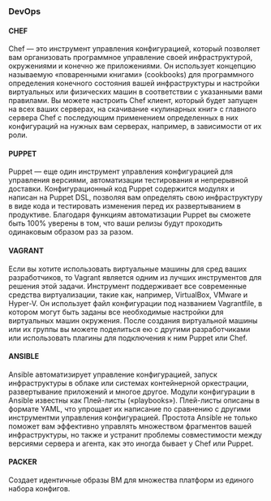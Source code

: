 ### DevOps

#### CHEF
Chef — это инструмент управления конфигурацией, который позволяет вам организовать программное управление своей инфраструктурой, окружениями и конечно же приложениями. Он использует концепцию называемую «поваренными книгами» (cookbooks) для программного определения конечного состояния вашей инфраструктуры и настройки виртуальных или физических машин в соответствии с указанными вами правилами. Вы можете настроить Chef клиент, который будет запущен на всех ваших серверах, на скачивание «кулинарных книг» с главного сервера Chef с последующим применением определенных в них конфигураций на нужных вам серверах, например, в зависимости от их роли.

#### PUPPET
Puppet — еще один инструмент управления конфигурацией для управления версиями, автоматизации тестирования и непрерывной доставки. Конфигурационный код Puppet содержится модулях и написан на Puppet DSL, позволяя вам определять свою инфраструктуру в виде кода и тестировать изменения перед их развертыванием в продуктиве. Благодаря функциям автоматизации Puppet вы сможете быть 100% уверены в том, что ваши релизы будут проходить одинаковым образом раз за разом.

#### VAGRANT
Если вы хотите использовать виртуальные машины для сред ваших разработчиков, то Vagrant является одним из лучших инструментов для решения этой задачи. Инструмент поддерживает все современные средства виртуализации, такие как, например, VirtualBox, VMware и Hyper-V. Он использует файл конфигурации под названием Vagrantfile, в котором могут быть заданы все необходимые настройки для виртуальных машин окружения. После создания виртуальной машины или их группы вы можете поделиться ею с другими разработчиками или использовать плагины для подключения к ним Puppet или Chef.

#### ANSIBLE
Ansible автоматизирует управление конфигурацией, запуск инфраструктуры в облаке или системах контейнерной оркестрации, развертывание приложений и многое другое. Модули конфигурации в Ansible известны как Плей-листы («playbooks»). Плей-листы описаны в формате YAML, что упрощает их написание по сравнению с другими инструментми управления конфигурацией. Простота Ansible не только поможет вам эффективно управлять множеством фрагментов вашей инфраструктуры, но также и устранит проблемы совместимости между версиями сервера и агента, как это иногда бывает у Chef или Puppet.

#### PACKER
Создает идентичные образы ВМ для множества платформ из единого набора конфигов.
